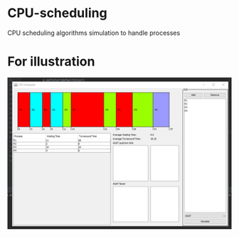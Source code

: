 # CPU-scheduling
 
 CPU scheduling algorithms simulation to handle processes 


# For illustration 


![My Picture](https://github.com/ahmedaadel/CPU-scheduling/blob/main/CPU%20Scheduling/pic1.png)


